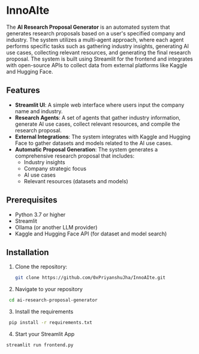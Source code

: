 # InnoAIte

The **AI Research Proposal Generator** is an automated system that generates research proposals based on a user's specified company and industry. The system utilizes a multi-agent approach, where each agent performs specific tasks such as gathering industry insights, generating AI use cases, collecting relevant resources, and generating the final research proposal. The system is built using Streamlit for the frontend and integrates with open-source APIs to collect data from external platforms like Kaggle and Hugging Face.

## Features

- **Streamlit UI**: A simple web interface where users input the company name and industry.
- **Research Agents**: A set of agents that gather industry information, generate AI use cases, collect relevant resources, and compile the research proposal.
- **External Integrations**: The system integrates with Kaggle and Hugging Face to gather datasets and models related to the AI use cases.
- **Automatic Proposal Generation**: The system generates a comprehensive research proposal that includes:
  - Industry insights
  - Company strategic focus
  - AI use cases
  - Relevant resources (datasets and models)
  
## Prerequisites

- Python 3.7 or higher
- Streamlit
- Ollama (or another LLM provider)
- Kaggle and Hugging Face API (for dataset and model search)
  
## Installation

1. Clone the repository:

   ```bash
   git clone https://github.com/0xPriyanshuJha/InnoAIte.git
   ```

2. Navigate to your repository
  ```bash
   cd ai-research-proposal-generator
  ```

3. Install the requirements
  ```bash
   pip install -r requirements.txt
  ```

4. Start your Streamlit App
  ```bash
  streamlit run frontend.py
  ```
